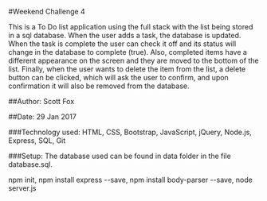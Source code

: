 #Weekend Challenge 4

This is a To Do list application using the full stack with the list being stored in a sql database. When the user adds a task, the database is updated. When the task is complete the user can check it off and its status will change in the database to complete (true). Also, completed items have a different appearance on the screen and they are moved to the bottom of the list. Finally, when the user wants to delete the item from the list, a delete button can be clicked, which will ask the user to confirm, and upon confirmation it will also be removed from the database.

##Author: Scott Fox

##Date: 29 Jan 2017

###Technology used:
HTML, CSS, Bootstrap, JavaScript, jQuery, Node.js, Express, SQL, Git

###Setup:
The database used can be found in data folder in the file database.sql.

npm init, npm install express --save, npm install body-parser --save, node server.js
